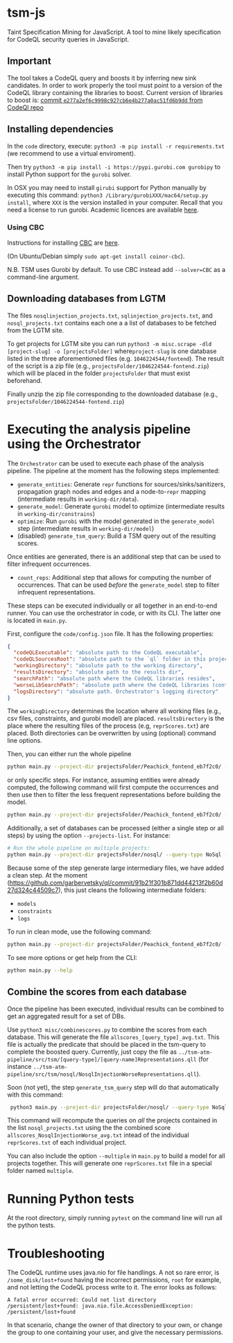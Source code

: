 # tsm-js
Taint Specification Mining for JavaScript. A tool to mine likely specification for CodeQL security queries in JavaScript.

## Important

The tool takes a CodeQL query and boosts it by inferring new sink candidates.
In order to work properly the tool must point to a version of the CodeQL library containing the libraries to boost.
Current version of libraries to boost is: [commit `e277a2ef6c9998c927cb6e4b277a0ac51fd6b9dd` from CodeQl repo](https://github.com/github/codeql/commit/e277a2ef6c9998c927cb6e4b277a0ac51fd6b9dd)

## Installing dependencies

In the `code` directory, execute: `python3 -m pip install -r requirements.txt` (we recommend to use a virtual enviroment).

Then try `python3 -m pip install -i https://pypi.gurobi.com gurobipy` to install Python support for the `gurobi` solver.

In OSX you may need to install `girubi` support for Python manually by executing this command: `python3 /Library/gurobiXXX/mac64/setup.py install`, where `XXX` is the version installed in your computer. Recall that you need a license to run gurobi. Academic licences are available [here](https://www.gurobi.com/academia/academic-program-and-licenses/).

### Using CBC

Instructions for installing [CBC](https://github.com/coin-or/Cbc) are [here](https://github.com/coin-or/Cbc#download).

(On Ubuntu/Debian simply `sudo apt-get install coinor-cbc`).

N.B. TSM uses Gurobi by default. To use CBC instead add `--solver=CBC` as a command-line argument.

## Downloading databases from LGTM

The files `nosqlinjection_projects.txt`, `sqlinjection_projects.txt`, and `nosql_projects.txt` contains each one a a list of databases to be fetched from the LGTM site.

To get projects for LGTM site you can run `python3 -m misc.scrape -dld [project-slug] -o [projectsFolder]` where`project-slug` is one database listed in the three aforementioned files (e.g. `1046224544/fontend`). The result of the script is a zip file (e.g., `projectsFolder/1046224544-fontend.zip`) which will be placed in the folder `projectsFolder` that must exist beforehand.

Finally unzip the zip file corresponding to the downloaded database (e.g., `projectsFolder/1046224544-fontend.zip`)

# Executing the analysis pipeline using the Orchestrator
The `Orchestrator` can be used to execute each phase of the analysis pipeline.
The pipeline at the moment has the following steps implemented:

- `generate_entities`: Generate `repr` functions for sources/sinks/sanitizers, propagation graph nodes and edges and a node-to-`repr` mapping  (intermediate results in `working-dir/data`).
- `generate_model`: Generate `gurobi` model to optimize (intermediate results in `working-dir/constrains`)
- `optimize`: Run `gurobi` with the model generated in the `generate_model` step (intermediate results in `working-dir/model`)
-  (disabled)  `generate_tsm_query`: Build a TSM query out of the resulting scores.

Once entities are generated, there is an additional step that can be used to filter infrequent occurrences.

- `count_reps`: Additional step that allows for computing the number of occurrences. That can be used *before* the `generate_model` step to filter infrequent representations.


These steps can be executed individually or all together in an end-to-end runner. You can use the orchestrator in code, or with its CLI. The latter one is located in `main.py`.

First, configure the `code/config.json` file. It has the following properties:

```json
{
  "codeQLExecutable": "absolute path to the CodeQL executable",
  "codeQLSourcesRoot": "absolute path to the `ql` folder in this project",
  "workingDirectory": "absolute path to the working directory",
  "resultsDirectory": "absolute path to the results dir",
  "searchPath": "absolute path where the CodeQL libraries resides",
  "worseLibSearchPath": "absolute path where the CodeQL libraries (containing the worse version) resides",
  "logsDirectory": "absolute path. Orchestrator's logging directory"
}
```

The `workingDirectory` determines the location where all working files (e.g., csv files, constraints, and gurobi model) are placed.
`resultsDirectory` is the place where the resulting files of the process (e.g, `reprScores.txt`)
are placed. Both directories can be overwritten by using (optional) command line options.

Then, you can either run the whole pipeline

```bash
python main.py --project-dir projectsFolder/Peachick_fontend_eb7f2c0/ --query-type NoSql --query-name NosqlInjectionWorse --results-dir /results/nosql --working-dir /wrk/nosql --steps=generate_entities,generate_model,optimize run
```

or only specific steps. For instance, assuming entities were already computed, the following command will first compute the occurrences and then use then to filter the less frequent representations before building the model.

```bash
python main.py --project-dir projectsFolder/Peachick_fontend_eb7f2c0/ -query-type NoSql --query-name NosqlInjectionWorse --steps=count_reps,generate_model,optimize run
```

Additionally, a set of databases can be processed (either a single step or all steps) by using the option `--projects-list`. For instance:

```bash
# Run the whole pipeline on multiple projects:
python main.py --project-dir projectsFolder/nosql/ --query-type NoSql --query-name NosqlInjectionWorse --results-dir /results/nosql --working-dir /wrk/nosql --project-list nosql_projects.txt generate_model,optimize run
```

Because some of the step generate large intermediary files, we have added a clean step. At the moment (https://github.com/garbervetsky/ql/commit/91b21f301b871dd44213f2b60d27d324c44509c7), this just cleans the following intermediate folders:
- `models`
- `constraints`
- `logs`

To run in clean mode, use the following command:

```bash
python main.py --project-dir projectsFolder/Peachick_fontend_eb7f2c0/ --query-type NoSql --query-name NosqlInjectionWorse clean
```

To see more options or get help from the CLI:

```bash
python main.py --help
```

## Combine the scores from each database
Once the pipeline has been executed, individual results can be combined to get an aggregated result for a set of DBs.

Use `python3 misc/combinescores.py` to combine the scores from each database.
This will generate the file `allscores_[query_type]_avg.txt`.  This file is actually the predicate that should be placed in the tsm-query to complete the boosted query.
Currently, just copy the file as `../tsm-atm-pipeline/src/tsm/[query-type]/[query-name]Representations.qll` (for instance `../tsm-atm-pipeline/src/tsm/nosql/NosqlInjectionWorseRepresentations.qll`).

Soon (not yet), the step `generate_tsm_query` step will do that automatically with this command:

```bash
 python3 main.py --project-dir projectsFolder/nosql/ --query-type NoSql --query-name NosqlInjectionWorse --results-dir /results/nosql --working-dir /wrk/nosql --project-list nosql_projects.txt  --single-step generate_tsm_query --scores-file allscores_NosqlInjectionWorse_avg.txt
 ```

This command will recompute the queries on *all* the projects contained in the list `nosql_projects.txt` using the the combined score `allscores_NosqlInjectionWorse_avg.txt` intead of the individual `reprScores.txt` of each individual project.

You can also include the option `--multiple` in `main.py` to build a model for all projects together. This will generate one `reprScores.txt` file in a special folder named `multiple`.

# Running Python tests

At the root directory, simply running `pytest` on the command line will run all the python tests.

# Troubleshooting

The CodeQL runtime uses java.nio for file handlings. A not so rare error, is `/some_disk/lost+found` having the incorrect permissions, `root` for example, and not letting the CodeQL process write to it. The error looks as follows:

```
A fatal error occurred: Could not list directory /persistent/lost+found: java.nio.file.AccessDeniedException: /persistent/lost+found
```

In that scenario, change the owner of that directory to your own, or change the group to one containing your user, and give the necessary permissions.

